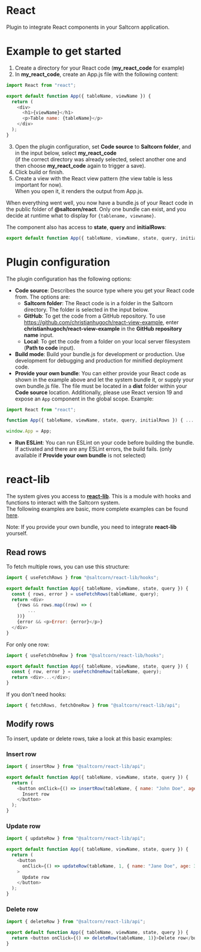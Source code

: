 # React

Plugin to integrate React components in your Saltcorn application.

# Example to get started

1. Create a directory for your React code (**my_react_code** for example)
2. In **my_react_code**, create an App.js file with the following content:

```javascript
import React from "react";

export default function App({ tableName, viewName }) {
  return (
    <div>
      <h1>{viewName}</h1>
      <p>Table name: {tableName}</p>
    </div>
  );
}
```

3. Open the plugin configuration, set **Code source** to **Saltcorn folder**, and in the input below, select **my_react_code** <br>(if the correct directory was already selected, select another one and then choose **my_react_code** again to trigger a save).
4. Click build or finish.
5. Create a view with the React view pattern (the view table is less important for now). <br> When you open it, it renders the output from App.js.

When everything went well, you now have a bundle.js of your React code in the public folder of **@saltcorn/react**. Only one bundle can exist, and you decide at runtime what to display for `{tablename, viewname}`.

The component also has access to **state**, **query** and **initialRows**:

```javascript
export default function App({ tableName, viewName, state, query, initialRows })
```

# Plugin configuration

The plugin configuration has the following options:

- **Code source**: Describes the source type where you get your React code from. The options are:
  - **Saltcorn folder**: The React code is in a folder in the Saltcorn directory. The folder is selected in the input below.
  - **GitHub**: To get the code from a GitHub repository. To use https://github.com/christianhugoch/react-view-example, enter **christianhugoch/react-view-example** in the **GitHub repository name** input.
  - **Local**: To get the code from a folder on your local server filesystem (**Path to code** input).
- **Build mode**: Build your bundle.js for development or production. Use development for debugging and production for minified deployment code.
- **Provide your own bundle**: You can either provide your React code as shown in the example above and let the system bundle it, or supply your own bundle.js file. The file must be located in a **dist** folder within your **Code source** location. Additionally, please use React version 19 and expose an `App` component in the global scope. Example:

```javascript
import React from "react";

function App({ tableName, viewName, state, query, initialRows }) { ... }

window.App = App;
```

- **Run ESLint**: You can run ESLint on your code before building the bundle. If activated and there are any ESLint errors, the build fails. (only available if **Provide your own bundle** is not selected)

# react-lib

The system gives you access to [**react-lib**](https://github.com/saltcorn/react-lib). This is a module with hooks and functions to interact with the Saltcorn system. <br>
The following examples are basic, more complete examples can be found [here](https://github.com/saltcorn/react-lib).

Note: If you provide your own bundle, you need to integrate **react-lib** yourself.

## Read rows

To fetch multiple rows, you can use this structure:

```javascript
import { useFetchRows } from "@saltcorn/react-lib/hooks";

export default function App({ tableName, viewName, state, query }) {
  const { rows, error } = useFetchRows(tableName, query);
  return <div>
    {rows && rows.map((row) => (
        ...
    ))}
    {error && <p>Error: {error}</p>}
  </div>
}

```

For only one row:

```javascript
import { useFetchOneRow } from "@saltcorn/react-lib/hooks";

export default function App({ tableName, viewName, state, query }) {
  const { row, error } = useFetchOneRow(tableName, query);
  return <div>...</div>;
}
```

If you don't need hooks:

```javascript
import { fetchRows, fetchOneRow } from "@saltcorn/react-lib/api";
```

## Modify rows

To insert, update or delete rows, take a look at this basic examples:

### Insert row

```javascript
import { insertRow } from "@saltcorn/react-lib/api";

export default function App({ tableName, viewName, state, query }) {
  return (
    <button onClick={() => insertRow(tableName, { name: "John Doe", age: 30 })}>
      Insert row
    </button>
  );
}
```

### Update row

```javascript
import { updateRow } from "@saltcorn/react-lib/api";

export default function App({ tableName, viewName, state, query }) {
  return (
    <button
      onClick={() => updateRow(tableName, 1, { name: "Jane Doe", age: 31 })}
    >
      Update row
    </button>
  );
}
```

### Delete row

```javascript
import { deleteRow } from "@saltcorn/react-lib/api";

export default function App({ tableName, viewName, state, query }) {
  return <button onClick={() => deleteRow(tableName, 1)}>Delete row</button>;
}
```
